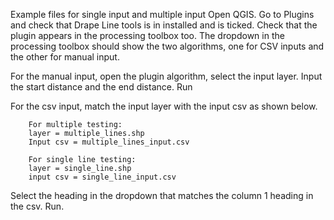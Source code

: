 Example files for single input and multiple input
Open QGIS. Go to Plugins and check that Drape Line tools is in installed and is ticked. Check that the plugin appears in the processing toolbox too. 
The dropdown in the processing toolbox should show the two algorithms, one for CSV inputs and the other for manual input.

For the manual input, open the plugin algorithm, select the input layer. Input the start distance and the end distance. Run

For the csv input, match the input layer with the input csv as shown below.

		For multiple testing:
		layer = multiple_lines.shp
		Input csv = multiple_lines_input.csv

		For single line testing:
		layer = single_line.shp
		input csv = single_line_input.csv

Select the heading in the dropdown that matches the column 1 heading in the csv. Run.
